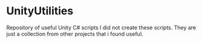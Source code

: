 # UnityUtilities
Repository of useful Unity C# scripts
I did not create these scripts. They are just a collection from other projects that i found useful.
